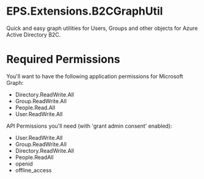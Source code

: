 # EPS.Extensions.B2CGraphUtil
Quick and easy graph utilities for Users, Groups and other objects for Azure Active Directory B2C.

# Required Permissions

You'll want to have the following application permissions for Microsoft Graph:

- Directory.ReadWrite.All
- Group.ReadWrite.All
- People.Read.All
- User.ReadWrite.All


API Permissions you'll need (with 'grant admin consent' enabled): 
- User.ReadWrite.All
- Group.ReadWrite.All
- Directory.ReadWrite.All
- People.ReadAll
- openid
- offline_access
